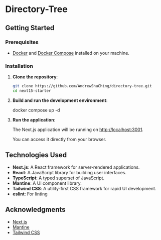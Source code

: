 # Directory-Tree

## Getting Started

### Prerequisites

- [Docker](https://www.docker.com/) and [Docker Compose](https://docs.docker.com/compose/) installed on your machine.

### Installation

1. **Clone the repository**:

   ```bash
   git clone https://github.com/AndrewShuChing/directory-tree.git
   cd next15-starter
   ```

3. **Build and run the development environment**:

   docker compose up -d

4. **Run the application**:

   The Next.js application will be running on [http://localhost:3001](http://localhost:3001).

   You can access it directly from your browser.


## Technologies Used

- **Next.js**: A React framework for server-rendered applications.
- **React**: A JavaScript library for building user interfaces.
- **TypeScript**: A typed superset of JavaScript.
- **Mantine**: A UI component library.
- **Tailwind CSS**: A utility-first CSS framework for rapid UI development.
- **eslint**: For linting


## Acknowledgments

- [Next.js](https://nextjs.org/)
- [Mantine](https://mantine.dev/)
- [Tailwind CSS](https://tailwindcss.com/)
